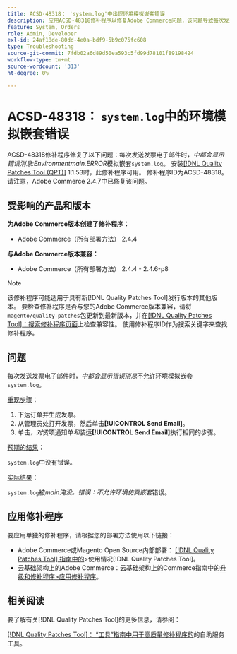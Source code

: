 ```yaml
---
title: ACSD-48318： 'system.log'中出现环境模拟嵌套错误
description: 应用ACSD-48318修补程序以修复Adobe Commerce问题，该问题导致每次发送发票电子邮件时都在“system.log”中显示错误消息*main.ERROR：不允许进行环境仿真嵌套*。
feature: System, Orders
role: Admin, Developer
exl-id: 24af18de-80dd-4e0a-bdf9-5b9c075fc608
type: Troubleshooting
source-git-commit: 7fdb02a6d89d50ea593c5fd99d78101f89198424
workflow-type: tm+mt
source-wordcount: '313'
ht-degree: 0%

---
```


# ACSD-48318： `system.log`中的环境模拟嵌套错误

ACSD-48318修补程序修复了以下问题：每次发送发票电子邮件时，*中都会显示错误消息:Environmentmain.ERROR*&#x200B;模拟嵌套`system.log`。 安装[[!DNL Quality Patches Tool (QPT)]](/help/tools/quality-patches-tool/quality-patches-tool-to-self-serve-quality-patches.md) 1.1.53时，此修补程序可用。 修补程序ID为ACSD-48318。 请注意，Adobe Commerce 2.4.7中已修复该问题。

## 受影响的产品和版本

**为Adobe Commerce版本创建了修补程序：**

* Adobe Commerce（所有部署方法） 2.4.4

**与Adobe Commerce版本兼容：**

* Adobe Commerce（所有部署方法） 2.4.4 - 2.4.6-p8

>[!NOTE]
>
>该修补程序可能适用于具有新[!DNL Quality Patches Tool]发行版本的其他版本。 要检查修补程序是否与您的Adobe Commerce版本兼容，请将`magento/quality-patches`包更新到最新版本，并在[[!DNL Quality Patches Tool]：搜索修补程序页面](https://experienceleague.adobe.com/tools/commerce-quality-patches/index.html)上检查兼容性。 使用修补程序ID作为搜索关键字来查找修补程序。

## 问题

每次发送发票电子邮件时，*中都会显示错误消息*&#x200B;不允许环境模拟嵌套`system.log`。

<u>重现步骤</u>：

1. 下达订单并生成发票。
1. 从管理员处打开发票，然后单击&#x200B;**[!UICONTROL Send Email]**。
1. 单击&#x200B;*，对*&#x200B;贷项通知单&#x200B;*和*&#x200B;装运&#x200B;**[!UICONTROL Send Email]**&#x200B;执行相同的步骤。

<u>预期的结果</u>：

`system.log`中没有错误。

<u>实际结果</u>：

`system.log`被&#x200B;*main淹没。错误：不允许环境仿真嵌套*&#x200B;错误。

## 应用修补程序

要应用单独的修补程序，请根据您的部署方法使用以下链接：

* Adobe Commerce或Magento Open Source内部部署： [[!DNL Quality Patches Tool] 指南中的](/help/tools/quality-patches-tool/usage.md)>使用情况[!DNL Quality Patches Tool]。
* 云基础架构上的Adobe Commerce：云基础架构上的Commerce指南中的[升级和修补程序>应用修补程序](https://experienceleague.adobe.com/docs/commerce-cloud-service/user-guide/develop/upgrade/apply-patches.html)。

## 相关阅读

要了解有关[!DNL Quality Patches Tool]的更多信息，请参阅：

[[!DNL Quality Patches Tool]： “工具”指南中用于高质量修补程序的](/help/tools/quality-patches-tool/quality-patches-tool-to-self-serve-quality-patches.md)的自助服务工具。
